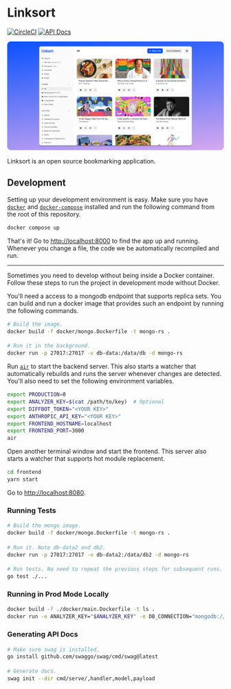 # Linksort

[![CircleCI](https://circleci.com/gh/linksort/linksort/tree/main.svg?style=shield)](https://circleci.com/gh/linksort/linksort/tree/main) [![API Docs](https://img.shields.io/badge/-API%20Docs-blue)](https://linksort.com/docs/index.html)

![Screenshot](./splash/static/github.jpeg)

Linksort is an open source bookmarking application.

## Development

Setting up your development environment is easy. Make sure you have [`docker`](https://docs.docker.com/get-docker/) and [`docker-compose`](https://docs.docker.com/compose/install/) installed and run the following command from the root of this repository.

```bash
docker compose up
```

That's it! Go to [http://localhost:8000](http://localhost:8000) to find the app up and running. Whenever you change a file, the code we be automatically recompiled and run.

---

Sometimes you need to develop without being inside a Docker container. Follow these steps to run the project in development mode without Docker.

You'll need a access to a mongodb endpoint that supports replica sets. You can build and run a docker image that provides such an endpoint by running the following commands.

```bash
# Build the image.
docker build -f docker/mongo.Dockerfile -t mongo-rs .

# Run it in the background.
docker run -p 27017:27017 -v db-data:/data/db -d mongo-rs
```

Run [`air`](https://github.com/air-verse/air) to start the backend server. This also starts a watcher that automatically rebuilds and runs the server whenever changes are detected. You'll also need to set the following environment variables.

```bash
export PRODUCTION=0
export ANALYZER_KEY=$(cat /path/to/key)  # Optional
export DIFFBOT_TOKEN="<YOUR KEY>"
export ANTHROPIC_API_KEY="<YOUR KEY>"
export FRONTEND_HOSTNAME=localhost
export FRONTEND_PORT=3000
air
```

Open another terminal window and start the frontend. This server also starts a watcher that supports hot module replacement.

```bash
cd frontend
yarn start
```

Go to [http://localhost:8080](http://localhost:8080).

### Running Tests

```bash
# Build the mongo image.
docker build -f docker/mongo.Dockerfile -t mongo-rs .

# Run it. Note db-data2 and db2.
docker run -p 27017:27017 -v db-data2:/data/db2 -d mongo-rs

# Run tests. No need to repeat the previous steps for subsequent runs.
go test ./...
```

### Running in Prod Mode Locally

```bash
docker build -f ./docker/main.Dockerfile -t ls .
docker run -e ANALYZER_KEY="$ANALYZER_KEY" -e DB_CONNECTION="mongodb://172.17.0.2:27017/?connect=direct" -p 8080:8080 ls
```

### Generating API Docs

```bash
# Make sure swag is installed.
go install github.com/swaggo/swag/cmd/swag@latest

# Generate docs.
swag init --dir cmd/serve/,handler,model,payload
```
